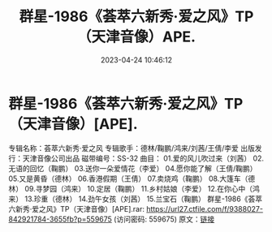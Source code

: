 ﻿---
title: 群星-1986《荟萃六新秀·爱之风》TP（天津音像）APE.
date: 2023-04-24 10:46:12
categories: WAV车载音乐、镜像
tags: 华语中文
---
# 群星-1986《荟萃六新秀·爱之风》TP（天津音像）[APE].

专辑名称：荟萃六新秀·爱之风
专辑歌手：德林/鞠鹏/鸿来/刘茜/王倩/李爱
出版发行：天津音像公司出品
磁带编号：SS-32
曲目：
01.爱的风儿吹过来（刘茜）
02.无语的回忆（鞠鹏）
03.送你一朵爱情花（李爱）
04.愿你能了解（王倩/鞠鹏）
05.又是黄昏（德林）
06.香港假期（王倩）
07.卖烧鸡（鞠鹏）
08.大篷车（德林）
09.寻梦园（鸿来）
10.定居（鞠鹏）
11.乡村姑娘（李爱）
12.在你心中（鸿来）
13.珍重（德林）
14.劲午女孩（刘茜）
15.兰宝石（鞠鹏）
群星-1986《荟萃六新秀·爱之风》TP（天津音像）[APE].rar:
https://url27.ctfile.com/f/9388027-842921784-3655fb?p=559675
(访问密码: 559675)
原文：[链接](https://blog.sina.com.cn/s/blog_1647c7e76010311l1.html)